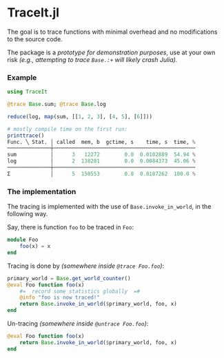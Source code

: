 # TraceIt.jl

The goal is to trace functions with minimal overhead and no modifications to the source code.

The package is a *prototype for demonstration purposes*, use at your own risk *(e.g., attempting to trace `Base.:+` will likely crash Julia).*

### Example

```julia
using TraceIt

@trace Base.sum; @trace Base.log

reduce(log, map(sum, [[1, 2, 3], [4, 5], [6]]))

# mostly compile time on the first run:
printtrace()
Func. ╲ Stat. │ called  mem, b  gctime, s    time, s  time, %
──────────────┼──────────────────────────────────────────────
sum           │      3   12272        0.0  0.0102889  54.94 %
log           │      2  138281        0.0  0.0084373  45.06 %
──────────────┼──────────────────────────────────────────────
Σ             │      5  150553        0.0  0.0187262  100.0 %
```

### The implementation

The tracing is implemented with the use of `Base.invoke_in_world`, in the following way. 

Say, there is function `foo` to be traced in `Foo`:

```julia
module Foo
    foo(x) = x
end
```

Tracing is done by *(somewhere inside `@trace Foo.foo`)*:

```julia
primary_world = Base.get_world_counter()
@eval Foo function foo(x)
    #=  record some statistics globally  =#
    @info "foo is now traced!"
    return Base.invoke_in_world($primary_world, foo, x)
end
```

Un-tracing *(somewhere inside `@untrace Foo.foo`)*:

```julia
@eval Foo function foo(x)
    return Base.invoke_in_world($primary_world, foo, x)
end
```
